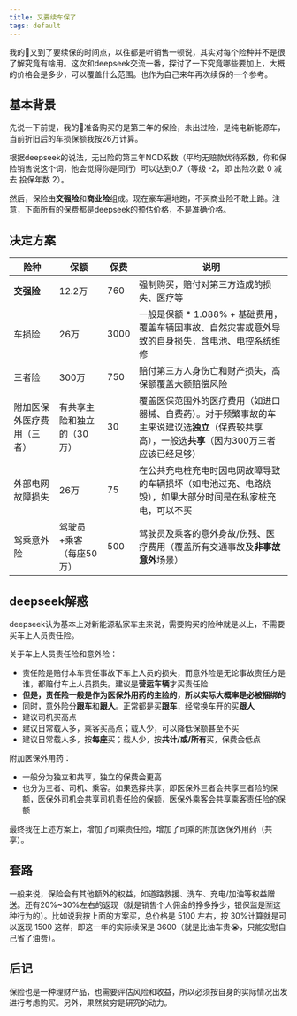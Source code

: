 ```yaml
---
title: 又要续车保了
tags: default
---
```


我的🚗又到了要续保的时间点，以往都是听销售一顿说，其实对每个险种并不是很了解究竟有啥用。这次和deepseek交流一番，探讨了一下究竟哪些要加上，大概的价格会是多少，可以覆盖什么范围。也作为自己来年再次续保的一个参考。


## 基本背景

先说一下前提，我的🚗准备购买的是第三年的保险，未出过险，是纯电新能源车，当前折旧后的车损保额我按26万计算。

根据deepseek的说法，无出险的第三年NCD系数（平均无赔款优待系数，你和保险销售说这个词，他会觉得你是同行）可以达到0.7（等级 -2，即 出险次数 0 减去 投保年数 2）。

然后，保险由**交强险**和**商业险**组成。现在豪车遍地跑，不买商业险不敢上路。注意，下面所有的保费都是deepseek的预估价格，不是准确价格。


## 决定方案

| 险种             | 保额                       | 保费 | 说明                                                         |
| ---------------- | -------------------------- | ---- | ------------------------------------------------------------ |
| **交强险**       | 12.2万                     | 760  | 强制购买，赔付对第三方造成的损失、医疗等                     |
| 车损险           | 26万                       | 3000 | 一般是保额 * 1.088% + 基础费用，覆盖车辆因事故、自然灾害或意外导致的自身损失，含电池、电控系统维修 |
| 三者险           | 300万                      | 750  | 赔付第三方人身伤亡和财产损失，高保额覆盖大额赔偿风险         |
| 附加医保外医疗费用（三者）   | 有共享主险和独立的（30万） | 30   | 覆盖医保范围外的医疗费用（如进口器械、自费药）。对于频繁事故的车主来说建议选**独立**（保费较共享高），一般选**共享**（因为300万三者应该已经足够） |
| 外部电网故障损失 | 26万                       | 75   | 在公共充电桩充电时因电网故障导致的车辆损坏（如电池过充、电路烧毁），如果大部分时间是在私家桩充电，可以不买 |
| 驾乘意外险       | 驾驶员+乘客（每座50万）    | 500  | 驾驶员及乘客的意外身故/伤残、医疗费用（覆盖所有交通事故及**非事故意外**场景）|


## deepseek解惑

deepseek认为基本上对新能源私家车主来说，需要购买的险种就是以上，不需要买车上人员责任险。

关于车上人员责任险和意外险：

- 责任险是赔付本车责任事故下车上人员的损失，而意外险是无论事故责任方是谁，都赔付车上人员损失。建议是**营运车辆**才买责任险
- **但是，责任险一般是作为医保外用药的主险的，所以实际大概率是必被捆绑的**
- 同时，意外险分**跟车**和**跟人**。正常都是买**跟车**，经常换车开的买**跟人**
- 建议司机买高点
- 建议日常载人多，乘客买高点；载人少，可以降低保额甚至不买
- 建议日常载人多，按**每座**买；载人少，按**共计/或/所有**买，保费会低点

附加医保外用药：

- 一般分为独立和共享，独立的保费会更高
- 也分为三者、司机、乘客。如果选择共享，即医保外三者会共享三者险的保额，医保外司机会共享司机责任险的保额，医保外乘客会共享乘客责任险的保额

最终我在上述方案上，增加了司乘责任险，增加了司乘的附加医保外用药（共享）。


## 套路

一般来说，保险会有其他额外的权益，如道路救援、洗车、充电/加油等权益赠送。还有20%~30%左右的返现（就是销售个人佣金的挣多挣少，银保监是🈲这种行为的）。比如说我按上面的方案买，总价格是 5100 左右，按 30%计算就是可以返现 1500 这样，即这一年的实际续保是 3600（就是比油车贵😭，只能安慰自己省了油费）。


## 后记

保险也是一种理财产品，也需要评估风险和收益，所以必须按自身的实际情况出发进行考虑购买。另外，果然贫穷是研究的动力。

